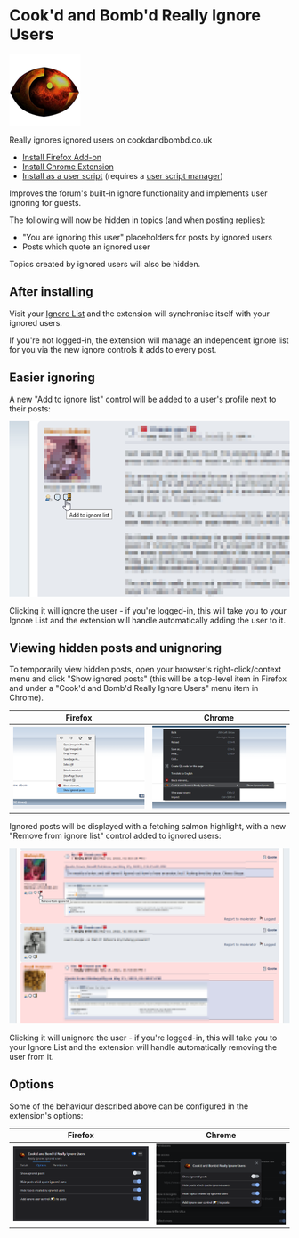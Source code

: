# Cook'd and Bomb'd Really Ignore Users

![Extension Logo](icons/icon128.png)

Really ignores ignored users on cookdandbombd.co.uk

* [Install Firefox Add-on](https://addons.mozilla.org/en-US/firefox/addon/cab-really-ignore-users/)
* [Install Chrome Extension](https://chrome.google.com/webstore/detail/bnmminpkjkhedhadjfblifhbaoemgadi/)
* [Install as a user script](https://greasyfork.org/en/scripts/426666-cook-d-and-bomb-d-really-ignore-users) (requires a [user script manager](https://greasyfork.org/en#home-step-1))

Improves the forum's built-in ignore functionality and implements user ignoring for guests.

The following will now be hidden in topics (and when posting replies):

- "You are ignoring this user" placeholders for posts by ignored users
- Posts which quote an ignored user

Topics created by ignored users will also be hidden.

## After installing

Visit your [Ignore List](https://www.cookdandbombd.co.uk/forums/index.php?action=profile;area=lists;sa=ignore) and the extension will synchronise itself with your ignored users.

If you're not logged-in, the extension will manage an independent ignore list for you via the new ignore controls it adds to every post.

## Easier ignoring

A new "Add to ignore list" control will be added to a user's profile next to their posts:

![Screenshot of the new 'Add to ignore list' control](screenshots/ignore_control.png)

Clicking it will ignore the user - if you're logged-in, this will take you to your Ignore List and the extension will handle automatically adding the user to it.

## Viewing hidden posts and unignoring

To temporarily view hidden posts, open your browser's right-click/context menu and click "Show ignored posts" (this will be a top-level item in Firefox and under a "Cook'd and Bomb'd Really Ignore Users" menu item in Chrome).

| Firefox | Chrome |
|:-------:|:------:|
| ![Screenshot of the 'Show ignored posts' menu item in Firefox](screenshots/firefox_context_menu.png) | ![Screenshot of the 'Show ignored posts' menu item in Chrome](screenshots/chrome_context_menu.png) |

Ignored posts will be displayed with a fetching salmon highlight, with a new "Remove from ignore list" control added to ignored users:

![Screenshot of ignored posts being shown](screenshots/showing_ignored_posts.png)

Clicking it will unignore the user - if you're logged-in, this will take you to your Ignore List and the extension will handle automatically removing the user from it.

## Options

Some of the behaviour described above can be configured in the extension's options:

| Firefox | Chrome |
|:-------:|:------:|
| ![Screenshot of the extension options in Firefox](screenshots/firefox_options.png) | ![Screenshot of the extension options in Chrome](screenshots/chrome_options.png) |